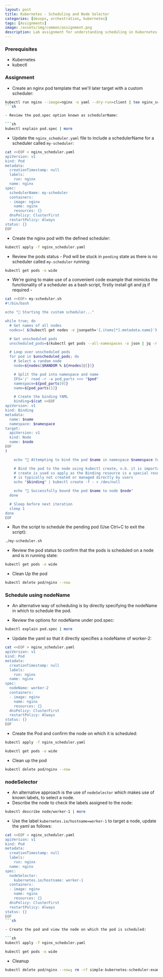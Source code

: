 ```yaml
---
layout: post
title: Kubernetes - Scheduling and Node Selector
categories: [devops, orchestration, kubernetes]
tags: [Assignments]
image: /assets/img/common/assignment.png
description: Lab assignment for understanding scheduling in Kubernetes
---
```


### Prerequisites

- Kubernetes
- kubectl

### Assignment

- Create an nginx pod template that we'll later target with a custom scheduler:

```sh
kubectl run nginx --image=nginx -o yaml --dry-run=client | tee nginx_scheduler.yaml
```sh

- Review the pod.spec option known as schedulerName: 

```sh
kubectl explain pod.spec | more
```

- Update the `nginx_scheduler.yaml` file to include a schedulerName for a scheduler called `my-scheduler`:

```sh
cat <<EOF > nginx_scheduler.yaml
apiVersion: v1
kind: Pod
metadata:
  creationTimestamp: null
  labels:
    run: nginx
  name: nginx
spec:
  schedulerName: my-scheduler
  containers:
  - image: nginx
    name: nginx
    resources: {}
  dnsPolicy: ClusterFirst
  restartPolicy: Always
status: {}
EOF
```

- Create the nginx pod with the defined scheduler:

```sh
kubectl apply -f nginx_scheduler.yaml
```

- Review the pods status - Pod will be stuck in `pending` state as there is no scheduler called `my-scheduler` running:

```sh
kubectl get pods -o wide
```

- We're going to make use of a convenient code example that mimicks the functionality of a scheduler as a bash script, firstly install git and jq if required -

```sh
cat <<EOF> my-scheduler.sh
#!/bin/bash

echo "🚀 Starting the custom scheduler..."

while true; do
  # Get names of all nodes
  nodes=( $(kubectl get nodes -o jsonpath='{.items[*].metadata.name}') )

  # Get unscheduled pods
  unscheduled_pods=$(kubectl get pods --all-namespaces -o json | jq -r '.items[] | select(.spec.schedulerName=="my-scheduler" and .spec.nodeName==null) | .metadata.namespace + "/" + .metadata.name')

  # Loop over unscheduled pods
  for pod in $unscheduled_pods; do
    # Select a random node
    node=${nodes[$RANDOM % ${#nodes[@]}]}

    # Split the pod into namespace and name
    IFS='/' read -r -a pod_parts <<< "$pod"
    namespace=${pod_parts[0]}
    name=${pod_parts[1]}

    # Create the binding YAML
    binding=$(cat <<EOF
apiVersion: v1
kind: Binding
metadata:
  name: $name
  namespace: $namespace
target:
  apiVersion: v1
  kind: Node
  name: $node
EOF
)

    echo "🎯 Attempting to bind the pod $name in namespace $namespace to node $node"

    # Bind the pod to the node using kubectl create, n.b. it is important that 
    # create is used vs apply as the Binding resource is a special resource that
    # is typically not created or managed directly by users
    echo "$binding" | kubectl create -f - > /dev/null

    echo "🎉 Successfully bound the pod $name to node $node"
  done

  # Sleep before next iteration
  sleep 1
done
EOF
```

- Run the script to schedule the pending pod (Use Ctrl+C to exit the script):

```sh
./my-scheduler.sh
```

- Review the pod status to confirm that the pods is scheduled on a node and is in running state: 

```sh
kubectl get pods -o wide
```

- Clean Up the pod

```sh
kubectl delete pod/nginx --now
```

### Schedule using nodeName

- An alternative way of scheduling is by directly specifying the nodeName in which to schedule the pod.

- Review the options for nodeName under pod.spec:

```sh
kubectl explain pod.spec | more
```

- Update the yaml so that it directly specifies a nodeName of worker-2:

```sh
cat <<EOF > nginx_scheduler.yaml
apiVersion: v1
kind: Pod
metadata:
  creationTimestamp: null
  labels:
    run: nginx
  name: nginx
spec:
  nodeName: worker-2
  containers:
  - image: nginx
    name: nginx
    resources: {}
  dnsPolicy: ClusterFirst
  restartPolicy: Always
status: {}
EOF
```

- Create the Pod and confirm the node on which it is scheduled:

```sh
kubectl apply -f nginx_scheduler.yaml
```

```sh
kubectl get pods -o wide
```

- Clean up the pod

```sh
kubectl delete pod/nginx --now
```

### nodeSelector

- An alternative approach is the use of `nodeSelector` which makes use of known labels, to select a node.
- Describe the node to check the labels assigned to the node:

```sh
kubectl describe node/worker-1 | more
```

- Use the label `kubernetes.io/hostname=worker-1` to target a node, update the yaml as follows: 

```sh
cat <<EOF > nginx_scheduler.yaml
apiVersion: v1
kind: Pod
metadata:
  creationTimestamp: null
  labels:
    run: nginx
  name: nginx
spec:
  nodeSelector:
    kubernetes.io/hostname: worker-1
  containers:
  - image: nginx
    name: nginx
    resources: {}
  dnsPolicy: ClusterFirst
  restartPolicy: Always
status: {}
EOF
```sh

- Create the pod and view the node on which the pod is scheduled:

```sh
kubectl apply -f nginx_scheduler.yaml
```

```sh
kubectl get pods -o wide
```

- Cleanup

```sh
kubectl delete pod/nginx --now; rm -rf simple-kubernetes-scheduler-example; rm -rf nginx_scheduler.yaml
```
